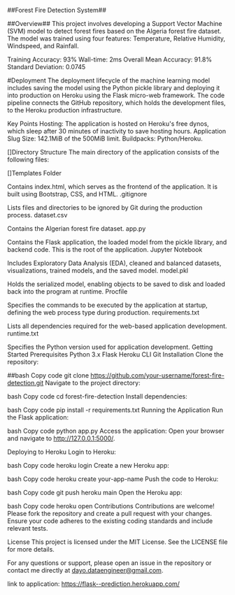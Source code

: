 ##Forest Fire Detection System##

##Overview##
This project involves developing a Support Vector Machine (SVM) model to detect forest fires based on the Algeria forest fire dataset. The model was trained using four features: Temperature, Relative Humidity, Windspeed, and Rainfall.

Training Accuracy: 93%
Wall-time: 2ms
Overall Mean Accuracy: 91.8%
Standard Deviation: 0.0745

#Deployment
The deployment lifecycle of the machine learning model includes saving the model using the Python pickle library and deploying it into production on Heroku using the Flask micro-web framework. The code pipeline connects the GitHub repository, which holds the development files, to the Heroku production infrastructure.

Key Points
Hosting: The application is hosted on Heroku's free dynos, which sleep after 30 minutes of inactivity to save hosting hours.
Application Slug Size: 142.1MiB of the 500MiB limit.
Buildpacks: Python/Heroku.

[]Directory Structure
The main directory of the application consists of the following files:

[]Templates Folder

Contains index.html, which serves as the frontend of the application. It is built using Bootstrap, CSS, and HTML.
.gitignore

Lists files and directories to be ignored by Git during the production process.
dataset.csv

Contains the Algerian forest fire dataset.
app.py

Contains the Flask application, the loaded model from the pickle library, and backend code. This is the root of the application.
Jupyter Notebook

Includes Exploratory Data Analysis (EDA), cleaned and balanced datasets, visualizations, trained models, and the saved model.
model.pkl

Holds the serialized model, enabling objects to be saved to disk and loaded back into the program at runtime.
Procfile

Specifies the commands to be executed by the application at startup, defining the web process type during production.
requirements.txt

Lists all dependencies required for the web-based application development.
runtime.txt

Specifies the Python version used for application development.
Getting Started
Prerequisites
Python 3.x
Flask
Heroku CLI
Git
Installation
Clone the repository:

##bash
Copy code
git clone https://github.com/your-username/forest-fire-detection.git
Navigate to the project directory:

bash
Copy code
cd forest-fire-detection
Install dependencies:

bash
Copy code
pip install -r requirements.txt
Running the Application
Run the Flask application:

bash
Copy code
python app.py
Access the application:
Open your browser and navigate to http://127.0.0.1:5000/.

Deploying to Heroku
Login to Heroku:

bash
Copy code
heroku login
Create a new Heroku app:

bash
Copy code
heroku create your-app-name
Push the code to Heroku:

bash
Copy code
git push heroku main
Open the Heroku app:

bash
Copy code
heroku open
Contributions
Contributions are welcome! Please fork the repository and create a pull request with your changes. Ensure your code adheres to the existing coding standards and include relevant tests.

License
This project is licensed under the MIT License. See the LICENSE file for more details.

For any questions or support, please open an issue in the repository or contact me directly at dayo.dataengineer@gmail.com.

link to application: https://flask--prediction.herokuapp.com/
